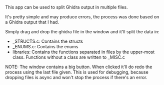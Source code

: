 This app can be used to split Ghidra output in multiple files.

It's pretty simple and may produce errors, the process was done based on a Ghidra output that I had.

Simply drag and drop the ghidra file in the window and it'll split the data in:
* _STRUCTS.c: Contains the structs
* _ENUMS.c: Contains the enums
* libraries: Contains the functions separated in files by the upper-most class. Functions without a class are written to _MISC.c

NOTE: The window contains a big button. When clicked it'll do redo the process using the last file given. This is used for debugging, because dropping files is async and won't stop the process if there's an error.